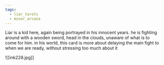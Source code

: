 ```yaml
---
tags:
  - liar_tarots
  - minor_arcana
---
```

Liar is a kid here, again being portrayed in his innocent years. he is fighting around with a wooden sword, head in the clouds, unaware of what is to come for him. in his world, this card is more about delaying the main fight to when we are ready, without stressing too much about it

![[ink228.jpg]]